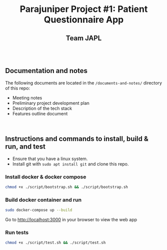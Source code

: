<h1 align="center">Parajuniper Project #1: Patient Questionnaire App</h1>
<h2 align="center">Team JAPL</h2>

<br/><br/>

## Documentation and notes
The following documents are located in the `/documents-and-notes/` directory of this repo:
-  Meeting notes
-  Preliminary project development plan
-  Description of the tech stack
-  Features outline document

<br/>

## Instructions and commands to install, build & run, and test

- Ensure that you have a linux system.
- Install git with `sudo apt install git` and clone this repo.

### Install docker & docker compose

```bash
chmod +x ./script/bootstrap.sh && ./script/bootstrap.sh
```

### Build docker container and run

```bash
sudo docker-compose up --build
```

Go to [http://localhost:3000](http://localhost:3000) in your browser to view the web app

### Run tests

```bash
chmod +x ./script/test.sh && ./script/test.sh
```
